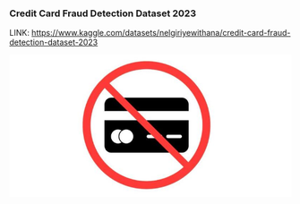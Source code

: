 ### Credit Card Fraud Detection Dataset 2023 

LINK: https://www.kaggle.com/datasets/nelgiriyewithana/credit-card-fraud-detection-dataset-2023


<div align="center">
<img src="https://github.com/williamsousab/Credit_Card_Fraud_Detection_2023/blob/main/images/dataset-cover%20(2).jpg?raw=true?raw=true" width="700px" />
</div>
